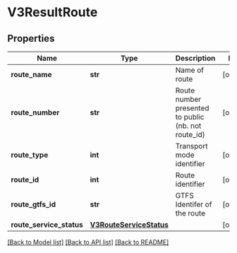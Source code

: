 # V3ResultRoute

## Properties
Name | Type | Description | Notes
------------ | ------------- | ------------- | -------------
**route_name** | **str** | Name of route | [optional] 
**route_number** | **str** | Route number presented to public (nb. not route_id) | [optional] 
**route_type** | **int** | Transport mode identifier | [optional] 
**route_id** | **int** | Route identifier | [optional] 
**route_gtfs_id** | **str** | GTFS Identifer of the route | [optional] 
**route_service_status** | [**V3RouteServiceStatus**](V3RouteServiceStatus.md) |  | [optional] 

[[Back to Model list]](../README.md#documentation-for-models) [[Back to API list]](../README.md#documentation-for-api-endpoints) [[Back to README]](../README.md)


